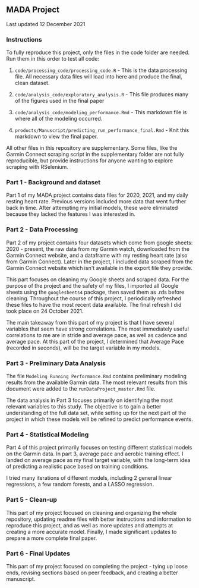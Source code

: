 ## MADA Project

Last updated 12 December 2021

### Instructions

To fully reproduce this project, only the files in the code folder are needed. Run them in this order to test all code:

1) `code/processing_code/processing_code.R` - This is the data processing file. All necessary data files will load into here and produce the final, clean dataset. 

2) `code/analysis_code/exploratory_analysis.R` - This file produces many of the figures used in the final paper

3) `code/analysis_code/modeling_performance.Rmd` - This markdown file is where all of the modeling occurred. 

4) `products/Manuscript/predicting_run_performance_final.Rmd` - Knit this markdown to view the final paper.

All other files in this repository are supplementary. Some files, like the Garmin Connect scraping script in the supplementary folder are not fully reproducible, but provide instructions for anyone wanting to explore scraping with RSelenium.

### Part 1 - Background and dataset

Part 1 of my MADA project contains data files for 2020, 2021, and my daily resting heart rate. Previous versions included more data that went further back in time. After attempting my initial models, these were eliminated because they lacked the features I was interested in.

### Part 2 - Data Processing

Part 2 of my project contains four datasets which come from google sheets: 2020 - present, the raw data from my Garmin watch, downloaded from the Garmin Connect website, and a dataframe with my resting heart rate (also from Garmin Connect). Later in the project, I included data scraped from the Garmin Connect website which isn't available in the export file they provide.

This part focuses on cleaning my Google sheets and scraped data. For the purpose of the project and the safety of my files, I imported all Google sheets using the `googlesheets4` package, then saved them as .rds before cleaning. Throughout the course of this project, I periodically refreshed these files to have the most recent data available. The final refresh I did took place on 24 October 2021. 

The main takeaway from this part of my project is that I have several variables that seem have strong correlations. The most immediately useful correlations to me are in stride and average pace, as well as cadence and average pace. At this part of the project, I determined that Average Pace (recorded in seconds), will be the target variable in my models.

### Part 3 - Preliminary Data Analysis

The file `Modeling Running Performance.Rmd` contains preliminary modeling results from the available Garmin data. The most relevant results from this document were added to the `runDataProject_master.Rmd` file. 

The data analysis in Part 3 focuses primarily on identifying the most relevant variables to this study. The objective is to gain a better understanding of the full data set, while setting up for the next part of the project in which these models will be refined to predict performance events. 

### Part 4 - Statistical Modeling

Part 4 of this project primarily focuses on testing different statistical models on the Garmin data. In part 3, average pace and aerobic training effect. I landed on average pace as my final target variable, with the long-term idea of predicting a realistic pace based on training conditions. 

I tried many iterations of different models, including 2 general linear regressions, a few random forests, and a LASSO regression. 

### Part 5 - Clean-up

This part of my project focused on cleaning and organizing the whole repository, updating readme files with better instructions and information to reproduce this project, and as well as more updates and attempts at creating a more accurate model. Finally, I made significant updates to prepare a more complete final paper. 

### Part 6 - Final Updates

This part of my project focused on completing the project - tying up loose ends, revising sections based on peer feedback, and creating a better manuscript. 